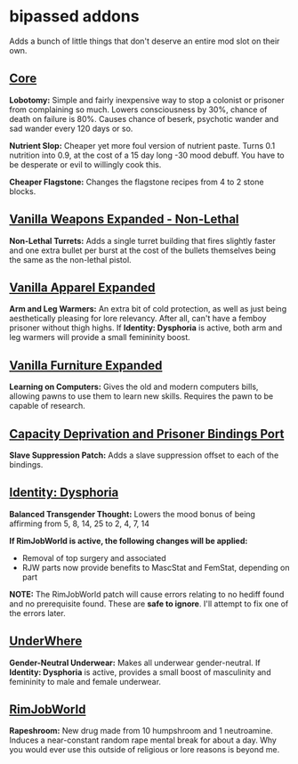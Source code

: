 
# bipassed addons

Adds a bunch of little things that don't deserve an entire mod slot on their own.
## [Core](https://store.steampowered.com/app/294100/RimWorld/)
**Lobotomy:** Simple and fairly inexpensive way to stop a colonist or prisoner from complaining so much. Lowers consciousness by 30%, chance of death on failure is 80%. Causes chance of beserk, psychotic wander and sad wander every 120 days or so.

**Nutrient Slop:** Cheaper yet more foul version of nutrient paste. Turns 0.1 nutrition into 0.9, at the cost of a 15 day long -30 mood debuff. You have to be desperate or evil to willingly cook this.

**Cheaper Flagstone:** Changes the flagstone recipes from 4 to 2 stone blocks.

## [Vanilla Weapons Expanded - Non-Lethal](https://steamcommunity.com/sharedfiles/filedetails/?id=2454918354)
**Non-Lethal Turrets:** Adds a single turret building that fires slightly faster and one extra bullet per burst at the cost of the bullets themselves being the same as the non-lethal pistol.

## [Vanilla Apparel Expanded](https://steamcommunity.com/sharedfiles/filedetails/?id=1814987817)
**Arm and Leg Warmers:** An extra bit of cold protection, as well as just being aesthetically pleasing for lore relevancy. After all, can't have a femboy prisoner without thigh highs. If **Identity: Dysphoria** is active, both arm and leg warmers will provide a small femininity boost.

## [Vanilla Furniture Expanded](https://steamcommunity.com/sharedfiles/filedetails/?id=1718190143)
**Learning on Computers:** Gives the old and modern computers bills, allowing pawns to use them to learn new skills. Requires the pawn to be capable of research.

## [Capacity Deprivation and Prisoner Bindings Port](https://steamcommunity.com/sharedfiles/filedetails/?id=2884504605)
**Slave Suppression Patch:** Adds a slave suppression offset to each of the bindings.

## [Identity: Dysphoria](https://steamcommunity.com/sharedfiles/filedetails/?id=2749597658)
**Balanced Transgender Thought:** Lowers the mood bonus of being affirming from 5, 8, 14, 25 to 2, 4, 7, 14

**If RimJobWorld is active, the following changes will be applied:**
- Removal of top surgery and associated
- RJW parts now provide benefits to MascStat and FemStat, depending on part

**NOTE:** The RimJobWorld patch will cause errors relating to no hediff found and no prerequisite found. These are **safe to ignore**. I'll attempt to fix one of the errors later.

## [UnderWhere](https://steamcommunity.com/sharedfiles/filedetails/?id=1870010563) 
**Gender-Neutral Underwear:** Makes all underwear gender-neutral. If **Identity: Dysphoria** is active, provides a small boost of masculinity and femininity to male and female underwear.

## [RimJobWorld](https://www.loverslab.com/files/file/7257-rimjobworld/)
**Rapeshroom:** New drug made from 10 humpshroom and 1 neutroamine. Induces a near-constant random rape mental break for about a day. Why you would ever use this outside of religious or lore reasons is beyond me.

